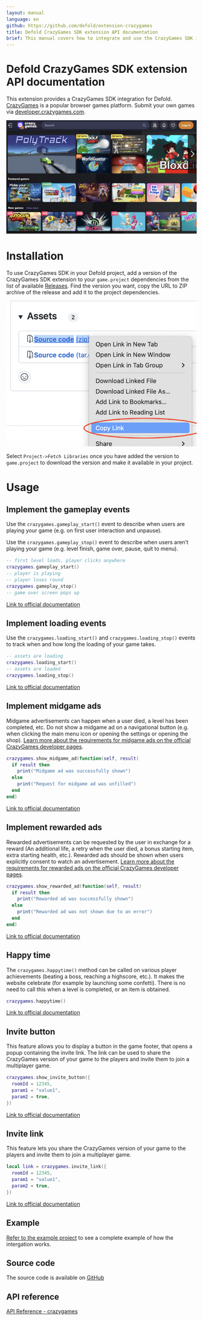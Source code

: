 ```yaml
---
layout: manual
language: en
github: https://github.com/defold/extension-crazygames
title: Defold CrazyGames SDK extension API documentation
brief: This manual covers how to integrate and use the CrazyGames SDK in in Defold.
---
```


# Defold CrazyGames SDK extension API documentation

This extension provides a CrazyGames SDK integration for Defold. [CrazyGames](https://www.crazygames.com/) is a popular browser games platform. Submit your own games via [developer.crazygames.com](https://developer.crazygames.com/).


![CrazyGames.com landing page](crazygames.jpg)

# Installation
To use CrazyGames SDK in your Defold project, add a version of the CrazyGames SDK extension to your `game.project` dependencies from the list of available [Releases](https://github.com/defold/extension-crazygames/releases). Find the version you want, copy the URL to ZIP archive of the release and add it to the project dependencies.

![](add-dependency.png)

Select `Project->Fetch Libraries` once you have added the version to `game.project` to download the version and make it available in your project.

# Usage


## Implement the gameplay events

Use the `crazygames.gameplay_start()` event to describe when users are playing your game (e.g. on first user interaction and unpause).

Use the `crazygames.gameplay_stop()` event to describe when users aren’t playing your game (e.g. level finish, game over, pause, quit to menu).

```lua
-- first level loads, player clicks anywhere
crazygames.gameplay_start()
-- player is playing
-- player loses round
crazygames.gameplay_stop()
-- game over screen pops up
```

[Link to official documentation](https://docs.crazygames.com/sdk/html5-v3/game/#gameplay-startstop)


## Implement loading events

Use the `crazygames.loading_start()` and `crazygames.loading_stop()` events to track when and how long the loading of your game takes.

```lua
-- assets are loading
crazygames.loading_start()
-- assets are loaded
crazygames.loading_stop()
```

[Link to official documentation](https://docs.crazygames.com/sdk/html5-v3/game/#game-loading-startstop)



## Implement midgame ads

Midgame advertisements can happen when a user died, a level has been completed, etc. Do not show a midgame ad on a navigational button (e.g. when clicking the main menu icon or opening the settings or opening the shop). [Learn more about the requirements for midgame ads on the official CrazyGames developer pages](https://docs.crazygames.com/requirements/ads/#requirements-for-midgame-ads).


```lua
crazygames.show_midgame_ad(function(self, result)
  if result then
    print("Midgame ad was successfully shown")
  else
    print("Request for midgame ad was unfilled")
  end
end)
```

[Link to official documentation](https://docs.crazygames.com/sdk/html5-v3/video-ads/#video-ads_1)


## Implement rewarded ads

Rewarded advertisements can be requested by the user in exchange for a reward (An additional life, a retry when the user died, a bonus starting item, extra starting health, etc.). Rewarded ads should be shown when users explicitly consent to watch an advertisement. [Learn more about the requirements for rewarded ads on the official CrazyGames developer pages](https://docs.crazygames.com/requirements/ads/#requirements-for-rewarded-ads).


```lua
crazygames.show_rewarded_ad(function(self, result)
  if result then
    print("Rewarded ad was successfully shown")
  else
    print("Rewarded ad was not shown due to an error")
  end
end)
```

[Link to official documentation](https://docs.crazygames.com/sdk/html5-v3/video-ads/#video-ads_1)


## Happy time

The `crazygames.happytime()` method can be called on various player achievements (beating a boss, reaching a highscore, etc.). It makes the website celebrate (for example by launching some confetti). There is no need to call this when a level is completed, or an item is obtained.

```lua
crazygames.happytime()
```

[Link to official documentation](https://docs.crazygames.com/sdk/html5-v3/game/#happy-time)


## Invite button

This feature allows you to display a button in the game footer, that opens a popup containing the invite link. The link can be used to share the CrazyGames version of your game to the players and invite them to join a multiplayer game.

```lua
crazygames.show_invite_button({
  roomId = 12345,
  param1 = "value1",
  param2 = true,
})
```

[Link to official documentation](https://docs.crazygames.com/sdk/html5-v3/game/#invite-button)


## Invite link

This feature lets you share the CrazyGames version of your game to the players and invite them to join a multiplayer game.

```lua
local link = crazygames.invite_link({
  roomId = 12345,
  param1 = "value1",
  param2 = true,
})
```

[Link to official documentation](https://docs.crazygames.com/sdk/html5-v3/game/#invite-link)


## Example

[Refer to the example project](https://github.com/defold/extension-crazygames/blob/master/main/crazygames.gui_script) to see a complete example of how the intergation works.


## Source code

The source code is available on [GitHub](https://github.com/defold/extension-crazygames)


## API reference
[API Reference - crazygames](/extension-crazygames/crazygames_api)
